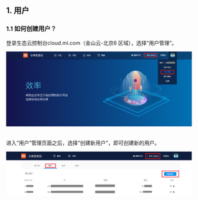 ## 1. 用户
### 1.1 如何创建用户？
登录生态云控制台cloud.mi.com（金山云-北京6 区域），选择“用户管理”。  
  
![ ](/UserMgmt-1.png)  
  
进入“用户”管理页面之后，选择“创建新用户”，即可创建新的用户。  
  
![ ](/UserMgmt-2.png)  
